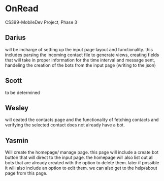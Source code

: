 # OnRead
CS399-MobileDev Project, Phase 3

## Darius

will be incharge of setting up the input page layout and functionality. this includes parsing the incoming contact file to generate views, creating fields that will take in proper information for the time interval and message sent, handeling the creation of the bots from the input page (writing to the json)

## Scott

to be determined

## Wesley

will ceated the contacts page and the functionality of fetching contacts and verifying the selected contact does not already have a bot.

## Yasmin

Will create the homepage/ manage page. this page will include a create bot button that will direct to the input page. the homepage will also list out all bots that are already created with the option to delete them. later if possible it will also include an option to edit them. we can also get to the help/about page from this page.
